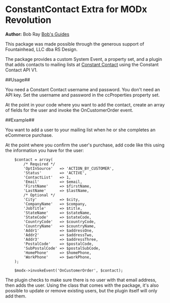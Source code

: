 ConstantContact Extra for MODx Revolution
=======================================


**Author:** Bob Ray [Bob's Guides](http://bobsguides.com)

This package was made possible through the generous support of Fountainhead, LLC dba RS Design.

The package provides a custom System Event, a property set, and a plugin that adds contacts to mailing lists at [Constant Contact](http://www.constantcontact.com/index.jsp) using the Constant Contact API V1.

##Usage##

You need a Constant Contact username and password. You don't need an API key. Set the username and password in the ccProperties property set.

At the point in your code where you want to add the contact, create an array of fields for the user and invoke the OnCustomerOrder event.

##Example##

You want to add a user to your mailing list when he or she completes an eCommerce purchase.

At the point where you confirm the user's purchase, add code like this using the information you have for the user:

        $contact = array(
            /* Required */
            'OptInSource'   => 'ACTION_BY_CUSTOMER',
            'Status'        => 'ACTIVE',
            'ContactList'   => 1,
            'Email'         => $email,
            'FirstName'     => $firstName,
            'LastName'      => $lastName,
            /* Optional */
            'City'          => $city,
            'CompanyName'   => $company,
            'JobTitle'      => $title,
            'StateName'     => $stateName,
            'StateCode'     => $stateCode,
            'CountryCode'   => $countryCode,
            'CountryName'   => $countryName,
            'Addr1'         => $addressOne,
            'Addr2'         => $addressTwo,
            'Addr3'         => $addressThree,
            'PostalCode'    => $postalCode,
            'SubPostalCode' => $postalSubCode,
            'HomePhone'     => $homePhone,
            'WorkPhone'     => $workPhone,        
        );
        
        $modx->invokeEvent('OnCustomerOrder', $contact);


The plugin checks to make sure there is no user with that email address, then adds the user. Using the class that comes with the package, it's also possible to update or remove existing users, but the plugin itself will only add them.